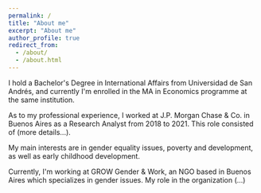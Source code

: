 ```yaml
---
permalink: /
title: "About me"
excerpt: "About me"
author_profile: true
redirect_from: 
  - /about/
  - /about.html
---
```



I hold a Bachelor's Degree in International Affairs from Universidad de San Andrés, and currently I'm enrolled in the MA in Economics programme at the same institution.

As to my professional experience, I worked at J.P. Morgan Chase & Co. in Buenos Aires as a Research Analyst from 2018 to 2021. This role consisted of (more details...).

My main interests are in gender equality issues, poverty and development, as well as early childhood development.

Currently, I'm working at GROW Gender & Work, an NGO based in Buenos Aires which specializes in gender issues. My role in the organization (...)

